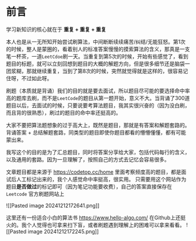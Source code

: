 

# 前言

学习新知识的核心就在于 **重复 + 重复 + 重复**

本人也是从一无所知开始尝试刷算法，中间断断续续痛苦/纠结/无能狂怒。第1次的时候，整人是蒙圈的，看着别人的标准答案慢慢的摸索算法的含义，那真是一支笔一杯茶，一道`LeetCdoe`刷一天。当重复到第5次的时候，开始有些感觉了，看到题目的标题，就可以立刻回想到题目的大概的解题方向，但是很多细节还是脑袋一团浆糊，那就继续重复，当到了第8次的时候，突然就觉得就是这样的，很容易记住呀，不过如此呀。

刷题（本质就是背诵）我们的目的就是要去面试，所以题目尽可能的要选择命中率高的题库去刷，而不是`LeetCode`的题目从第一题开始，意义不大。当背诵了300道题目以后，去面试的时候，只要说要考算法题目，我其实很兴奋的（因为没白刷，而且背的很熟悉），刷过的题目的命中率还挺高的。

大家不要把算法题想象的过于高大上，既然是题目，那就是有答案和解题套路的。背诵答案 + 总结解题套路，同类型的题目即使你题目都看的懵懵懂懂，都有可能蒙出来。


我写这个的目的是为了汇总题目，同时将答案分享给大家，包括代码每行的含义，以及通用的套路。因为一旦理解了，按照自己的方式去记忆会容易很多。

文章题目都是来源于 https://codetop.cc/home  里面考察频度高的题目，都是面试后人工标记出来的，我个人感觉命中率挺高，很实用。
只需要用这个网站作为题目**是否做过**的标记即可（因为笔记功能要收费），自己的答案直接保存在 `Leetcode` 官方刷题网站上

![[Pasted image 20241212172641.png]]

这里还有一份适合小白的算法书  https://www.hello-algo.com/  在Github上还挺火的。我个人觉得也可拿来扫下盲，或者刷题遇到理解上的困难可以拿来看看。
![[Pasted image 20241212172245.png]]


